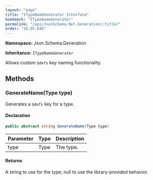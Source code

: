 ```yaml
---
layout: "page"
title: "ITypeNameGenerator Interface"
bookmark: "ITypeNameGenerator"
permalink: "/api/JsonSchema.Net.Generation/:title/"
order: "10.05.040"
---
```

**Namespace:** Json.Schema.Generation

**Inheritance:**
`ITypeNameGenerator`

Allows custom `$defs` key naming functionality.

## Methods

### GenerateName(Type type)

Generates a `$defs` key for a type.

#### Declaration

```c#
public abstract string GenerateName(Type type)
```

| Parameter | Type | Description |
|---|---|---|
| type | Type | The type. |


#### Returns

A string to use for the type; null to use the library-provided behavior.


